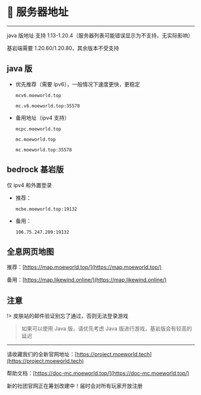 # 🏯 服务器地址

---

java 版地址 支持 1.13-1.20.4（服务器列表可能错误显示为不支持，无实际影响）

基岩端需要 1.20.60/1.20.80，其余版本不受支持

## java 版

- 优先推荐（需要 ipv6），一般情况下速度更快，更稳定

  `mcv6.moeworld.top`

  `mc.v6.moeworld.top:35578`

- 备用地址（ipv4 支持）

  `mcpc.moeworld.top`

  `mc.moeworld.top`

  `mc.moeworld.top:35578`

## bedrock 基岩版

仅 ipv4 和外置登录

- 推荐：

  `mcbe.moeworld.top:19132`

- 备用：

  `106.75.247.209:19132`

## 全息网页地图

推荐：[https://map.moeworld.top/](https://map.moeworld.top/)

备用：[https://map.likewind.online/](https://map.likewind.online/)

## 注意

!> 皮肤站的邮件验证别忘了通过，否则无法登录游戏

> 如果可以使用 Java 版，请优先考虑 Java 版进行游戏，基岩版会有较高的延迟

---

请收藏我们的全新官网地址：[https://project.moeworld.tech](https://project.moeworld.tech)

帮助文档：[https://doc-mc.moeworld.top/](https://doc-mc.moeworld.top/)

新的社团官网正在筹划改建中！届时会对所有玩家开放注册
